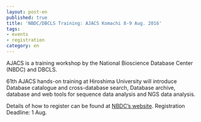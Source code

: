 ```yaml
---
layout: post-en
published: true
title: 'NBDC/DBCLS Training: AJACS Komachi 8-9 Aug. 2016'
tags:
- events
- registration
category: en
---
```

AJACS is a training workshop by the National Bioscience Database Center (NBDC) and DBCLS.

 

61th AJACS hands-on training at Hiroshima University will introduce Database catalogue and cross-database search, Database archive, database and web tools for sequence data analysis and NGS data analysis.

 

Details of how to register can be found at [NBDC’s website](http://eventss.biosciencedbc.jp/training/ajacs61). Registration Deadline: 1 Aug.